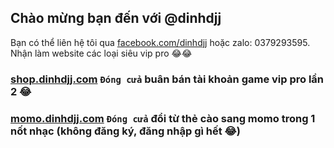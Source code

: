 ## Chào mừng bạn đến với @dinhdjj

Bạn có thể liên hệ tôi qua [facebook.com/dinhdjj](https://facebook.com/dinhdjj) hoặc zalo: 0379293595. Nhận làm website các loại siêu vip pro 😂😂

### [shop.dinhdjj.com](https://shop.dinhdjj.com) `Đóng cửa` buân bán tài khoản game vip pro lần 2 😂

### [momo.dinhdjj.com](https://momo.dinhdjj.com) `Đóng cửa` đổi từ thẻ cào sang momo trong 1 nốt nhạc (không đăng ký, đăng nhập gì hết 😂)
